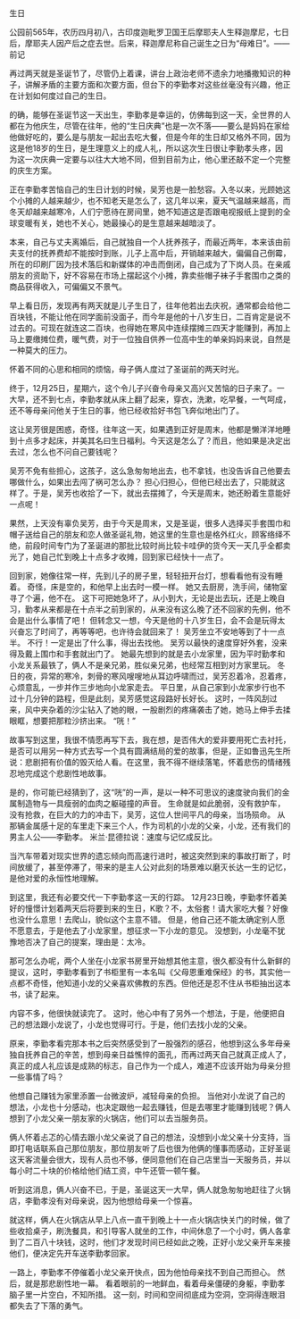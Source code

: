 生日

公园前565年，农历四月初八，古印度迦毗罗卫国王后摩耶夫人生释迦摩尼，七日后，摩耶夫人因产后之症去世。后来，释迦摩尼称自己诞生之日为“母难日”。——前记

再过两天就是圣诞节了，尽管仍上着课，讲台上政治老师不遗余力地播撒知识的种子，讲解矛盾的主要方面和次要方面，但台下的李勤孝对这些丝毫没有兴趣，他正在计划如何度过自己的生日。

的确，能够在圣诞节这一天出生，李勤孝是幸运的，仿佛每到这一天，全世界的人都在为他庆生，尽管在往年，他的“生日庆典”也是一次不落——要么是妈妈在家给他做好吃的，要么是与朋友一起出去吃大餐，但是今年的生日却又格外不同，因为这是他18岁的生日，是生理意义上的成人礼，所以这次生日很让李勤孝头疼，因为这一次庆典一定要与以往大大地不同，但到目前为止，他心里还敲不定一个完整的庆生方案。

正在李勤孝苦恼自己的生日计划的时候，吴芳也是一脸愁容。入冬以来，光顾她这个小摊的人越来越少，也不知老天是怎么了，这几年以来，夏天气温越来越高，而冬天却越来越寒冷，人们宁愿待在房间里，她不知道这是否跟电视报纸上提到的全球变暖有关，她也不关心，她最操心的是生意越来越暗淡了。

本来，自己与丈夫离婚后，自己就独自一个人抚养孩子，而最近两年，本来该由前夫支付的抚养费却不能按时到账，儿子上高中后，开销越来越大，偏偏自己倒霉，所在的印刷厂因为技术落后和新媒体的冲击而倒闭，自己成为了下岗人员。在亲戚朋友的资助下，好不容易在市场上摆起这个小摊，靠卖些帽子袜子手套围巾之类的商品获得收入，可偏偏又不景气。

早上看日历，发现再有两天就是儿子生日了，往年他若出去庆祝，通常都会给他二百块钱，不能让他在同学面前没面子，而今年是他的十八岁生日，二百肯定是说不过去的。可现在就连这二百块，也得她在寒风中连续摆摊三四天才能赚到，再加上马上要缴摊位费，暖气费，对于一位独自供养一位高中生的单亲妈妈来说，自然是一种莫大的压力。

怀着不同的心思和相同的烦恼，母子俩人度过了圣诞前的两天时光。

终于，12月25日，星期六，这个令儿子兴奋令母亲又高兴又苦恼的日子来了。一大早，还不到七点，李勤孝就从床上翻了起来，穿衣，洗漱，吃早餐，一气呵成，还不等母亲问他关于生日的事，他已经收拾好书包飞奔似地出门了。

这让吴芳很是困惑，奇怪，往年这一天，如果遇到正好是周末，他都是懒洋洋地睡到十点多才起床，并美其名曰生日福利。今天这是怎么了？而且，他如果是决定出去过，怎么也不问自己要钱呢？

吴芳不免有些担心，这孩子，这么急匆匆地出去，也不拿钱，也没告诉自己他要去哪做什么，如果出去闯了祸可怎么办？
担心归担心，但他已经出去了，只能就这样了。于是，吴芳也收拾了一下，就出去摆摊了，今天是周末，她还盼着生意能好一点呢！

果然，上天没有辜负吴芳，由于今天是周末，又是圣诞，很多人选择买手套围巾和帽子送给自己的朋友和恋人做圣诞礼物，她这里的生意也是格外红火，顾客络绎不绝，前段时间专门为了圣诞进的那批比较时尚比较卡哇伊的货今天一天几乎全都卖光了，她自己忙到晚上十点多才收摊，回到家已经快十一点了。

回到家，她像往常一样，先到儿子的房子里，轻轻扭开台灯，想看看他有没有睡着。
奇怪，床是空的，和他早上出去时一模一样。
她又去厨房，洗手间，储物室寻了个遍，他不在。
这下可把她急坏了，从小到大，无论是出去玩，还是上晚自习，勤孝从来都是在十点半之前到家的，从来没有这么晚了还不回家的先例，他不会是出什么事情了吧！
但转念又一想，今天是他的十八岁生日，会不会是玩得太兴奋忘了时间了，再等等吧，也许待会就回来了！
吴芳坐立不安地等到了十一点半。
不行！一定是出了什么事，得出去找他。
吴芳以最快的速度穿好外套，没来得及戴上围巾和手套就出门了。
她最先想到的就是去小龙家里，因为平时勤孝和小龙关系最铁了，俩人不是亲兄弟，胜似亲兄弟，也经常互相到对方家里玩。
冬日的夜，异常的寒冷，刺骨的寒风嗖嗖地从耳边呼啸而过，吴芳忍着冷，忍着疼，心烦意乱，一步并作三步地向小龙家走去。
平日里，从自己家到小龙家步行也不过十几分钟的路程，但是此刻，吴芳感觉这段路好长好长。
这时，一阵风刮过来，风中夹杂着的沙尘钻入了她的眼，一股剧烈的疼痛袭击了她，她马上伸手去揉眼眶，想要把那粒沙挤出来。
“咣！”

故事写到这里，我很不情愿再写下去，我在想，是否伟大的爱非要用死亡去衬托，是否可以用另一种方式去写一个具有圆满结局的爱的故事，但是，正如鲁迅先生所说：悲剧把有价值的毁灭给人看。在这里，我不得不继续落笔，怀着悲伤的情绪残忍地完成这个悲剧性地故事。

是的，你可能已经猜到了，这“咣”的一声，是以一种不可思议的速度驶向我们的金属制造物与一具瘦弱的血肉之躯碰撞的声音。
生命就是如此脆弱，没有救护车，没有抢救，在巨大的力的冲击下，吴芳，这位人世间平凡的母亲，当场殒命。
从那辆金属感十足的车里走下来三个人，作为司机的小龙的父亲，小龙，还有我们的男主人公——李勤孝。
米兰·昆德拉说：速度与记忆成反比。

当汽车带着对现实世界的遗忘倾向而高速行进时，被这突然到来的事故打断了，时间放缓了，甚至停滞了，带来的是主人公对此刻的场景难以磨灭长达一生的记忆，是他对爱的永恒性地理解。

到这里，我还有必要交代一下李勤孝这一天的行踪。
12月23日晚，李勤孝怀着美好的憧憬计划着两天后将要到来的生日，K歌？不，太俗套！请大家吃大餐？好像也没什么意思！去爬山，貌似这个主意不错。
但是，他自己还不能太确定别人愿不愿意去，于是他去了小龙家里，想征求一下小龙的意见。
没想到，小龙毫不犹豫地否决了自己的提案，理由是：太冷。

那可怎么办呢，两个人坐在小龙家书房里开始想其他主意，很久都没有什么新鲜的提议，这时，李勤孝看到了书柜里有一本名叫《父母恩重难保经》的书，其实他一点都不奇怪，他知道小龙的父亲喜欢佛教的东西。但他还是忍不住从书柜抽出这本书，读了起来。

内容不多，他很快就读完了。
这时，他心中有了另外一个想法，于是，他便把自己的想法跟小龙说了，小龙也觉得可行。于是，他们去找小龙的父亲。

原来，李勤孝看完那本书之后突然感受到了一股强烈的感召，他想到这么多年母亲独自抚养自己的辛苦，想到母亲日益憔悴的面孔，而再过两天自己就真正成人了，真正的成人礼应该是成熟的标志，自己作为一个成人，难道不应该开始为母亲分担一些事情了吗？

他想自己赚钱为家里添置一台微波炉，减轻母亲的负担。
当他对小龙说了自己的想法，小龙也十分感动，也决定跟他一起去赚钱，但是去哪里才能赚到钱呢？俩人想到了小龙父亲一朋友家的火锅店，他们可以去当服务员。

俩人怀着忐忑的心情去跟小龙父亲说了自己的想法，没想到小龙父亲十分支持，当即打电话联系自己那位朋友，那位朋友听了后也很为他俩的懂事而感动，正好圣诞这天客流量会很大，现有人员也不够，便同意他们在自己店里当一天服务员，并以每小时二十块的价格给他们结工资，中午还管一顿午餐。

听到这消息，俩人兴奋不已，于是，圣诞这天一大早，俩人就急匆匆地赶往了火锅店，李勤孝没有对母亲说，因为他想给母亲一个惊喜。

就这样，俩人在火锅店从早上八点一直干到晚上十一点火锅店快关门的时候，做了些收拾桌子，刷洗餐具，和引导客人就坐的工作，中间休息了一个小时，俩人各拿到了二百八十块钱，这时，他们才发现时间已经如此之晚，正好小龙父亲开车来接他们，便决定先开车送李勤孝回家。

一路上，李勤孝不停催着小龙父亲开快点，因为他怕母亲找不到自己而担心。
然后，就是那悲剧性地一幕。
看着眼前的一地鲜血，看着母亲僵硬的身躯，李勤孝脑子里一片空白，不知所措。
这一刻，时间和空间彻底成为空洞，空洞得连眼泪都失去了下落的勇气。
